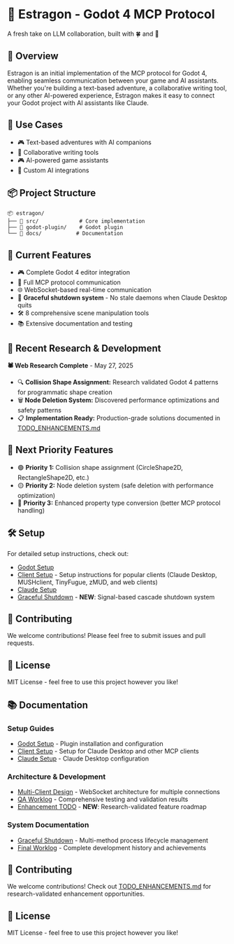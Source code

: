 # 🌿 Estragon - Godot 4 MCP Protocol

A fresh take on LLM collaboration, built with 🍀 and 🌟

## 🚀 Overview

Estragon is an initial implementation of the MCP protocol for Godot 4, enabling seamless communication between your game and AI assistants. Whether you're building a text-based adventure, a collaborative writing tool, or any other AI-powered experience, Estragon makes it easy to connect your Godot project with AI assistants like Claude.

## 📱 Use Cases

- 🎮 Text-based adventures with AI companions
- 📝 Collaborative writing tools
- 🎮 AI-powered game assistants
- 🤖 Custom AI integrations

## 📦 Project Structure

```
📦 estragon/
├── 📁 src/             # Core implementation
├── 📁 godot-plugin/    # Godot plugin
└── 📁 docs/           # Documentation
```

## 🌱 Current Features

- 🎮 Complete Godot 4 editor integration
- 🔌 Full MCP protocol communication
- 🌐 WebSocket-based real-time communication
- 🔄 **Graceful shutdown system** - No stale daemons when Claude Desktop quits
- 🛠️ 8 comprehensive scene manipulation tools
- 📚 Extensive documentation and testing

## 🧪 Recent Research & Development

**🕷️ Web Research Complete** - May 27, 2025
- 🔍 **Collision Shape Assignment:** Research validated Godot 4 patterns for programmatic shape creation
- 🗑️ **Node Deletion System:** Discovered performance optimizations and safety patterns
- 📋 **Implementation Ready:** Production-grade solutions documented in [TODO_ENHANCEMENTS.md](docs/TODO_ENHANCEMENTS.md)

## 🎯 Next Priority Features

- 🟢 **Priority 1:** Collision shape assignment (CircleShape2D, RectangleShape2D, etc.)
- 🟡 **Priority 2:** Node deletion system (safe deletion with performance optimization)
- 🔵 **Priority 3:** Enhanced property type conversion (better MCP protocol handling)

## 🛠️ Setup

For detailed setup instructions, check out:
- [Godot Setup](docs/GODOT_SETUP.md)
- [Client Setup](docs/CLIENT_SETUP.md) - Setup instructions for popular clients (Claude Desktop, MUSHclient, TinyFugue, zMUD, and web clients)
- [Claude Setup](docs/SETUP_CLAUDE.md)
- [Graceful Shutdown](GRACEFUL_SHUTDOWN.md) - **NEW**: Signal-based cascade shutdown system

## 🤝 Contributing

We welcome contributions! Please feel free to submit issues and pull requests.

## 📜 License

MIT License - feel free to use this project however you like!
## 📚 Documentation

### Setup Guides
- [Godot Setup](docs/GODOT_SETUP.md) - Plugin installation and configuration
- [Client Setup](docs/CLIENT_SETUP.md) - Setup for Claude Desktop and other MCP clients  
- [Claude Setup](docs/SETUP_CLAUDE.md) - Claude Desktop configuration

### Architecture & Development
- [Multi-Client Design](docs/MULTICLIENT_DESIGN.md) - WebSocket architecture for multiple connections
- [QA Worklog](docs/QA_WORKLOG_FINAL.md) - Comprehensive testing and validation results
- [Enhancement TODO](docs/TODO_ENHANCEMENTS.md) - **NEW**: Research-validated feature roadmap

### System Documentation  
- [Graceful Shutdown](GRACEFUL_SHUTDOWN.md) - Multi-method process lifecycle management
- [Final Worklog](docs/FINAL_WORKLOG_COMPLETE.md) - Complete development history and achievements

## 🤝 Contributing

We welcome contributions! Check out [TODO_ENHANCEMENTS.md](docs/TODO_ENHANCEMENTS.md) for research-validated enhancement opportunities.

## 📜 License

MIT License - feel free to use this project however you like!
